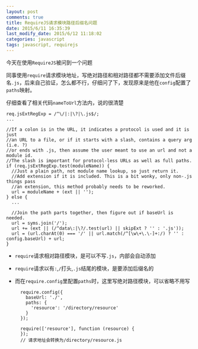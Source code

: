 ```yaml
---
layout: post
comments: true
title: RequireJS请求模块路径后缀名问题
date: 2015/6/11 16:35:39 
last_modify_date: 2015/6/12 11:18:02 
categories: javascript
tags: javascript, requirejs
---
```


今天在使用`RequireJS`被问到一个问题

同事使用`require`请求模块地址，写绝对路径和相对路径都不需要添加文件后缀名`.js`，后来自己验证，怎么都不行，仔细问了下，发现原来是他在`config`配置了`paths`映射。

仔细查看了相关代码`nameToUrl`方法内，说的很清楚

    req.jsExtRegExp = /^\/|:|\?|\.js$/; 
    ...
   
    //If a colon is in the URL, it indicates a protocol is used and it is just
    //an URL to a file, or if it starts with a slash, contains a query arg (i.e. ?)
    //or ends with .js, then assume the user meant to use an url and not a module id.
    //The slash is important for protocol-less URLs as well as full paths.
    if (req.jsExtRegExp.test(moduleName)) {
      //Just a plain path, not module name lookup, so just return it.
      //Add extension if it is included. This is a bit wonky, only non-.js things pass
      //an extension, this method probably needs to be reworked.
      url = moduleName + (ext || '');
    } else {
      ...

      //Join the path parts together, then figure out if baseUrl is needed.
      url = syms.join('/');
      url += (ext || (/^data\:|\?/.test(url) || skipExt ? '' : '.js'));
      url = (url.charAt(0) === '/' || url.match(/^[\w\+\.\-]+:/) ? '' : config.baseUrl) + url;
    }

- `require`请求相对路径模块，是可以不写`.js`，内部会自动添加
- `require`请求以有`:`,`/`打头,`.js`结尾的模块，是要添加后缀名的
- 而在`require.config`里配置`paths`时，这里写绝对路径模块，可以省略不用写

		require.config({
	      baseUrl: './',
	      paths: {
	        'resource': '/directory/resource'
	      }
	    });
	
	    require(['resource'], function (resource) {
	    });
		// 请求地址会转换为/directory/resource.js



